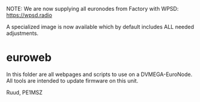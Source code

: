 NOTE: We are now supplying all euronodes from Factory with WPSD:
https://wpsd.radio

A specialized image is now available which by default includes ALL needed adjustments.

# euroweb
In this folder are all webpages and scripts to use on a DVMEGA-EuroNode.
All tools are intended to update firmware on this unit.


Ruud, PE1MSZ
